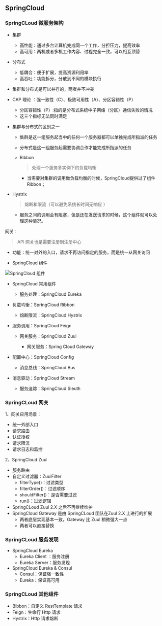 ## SpringCloud

### SpringCLoud 微服务架构

- 集群
  - 高性能：通过多台计算机完成同一个工作，分担压力，提高效率
  - 高可用：两机或者多机工作内容、过程完全一致，可以相互顶替
- 分布式
  - 低耦合：便于扩展，提高资源利用率
  - 高吞吐：功能拆分，分散到不同的模块执行
- 集群和分布式是可以并存的，两者并不冲突
- CAP 理论 ：强一致性（C）、极致可用性（A）、分区容错性（P）
  - 分区容错性（P）:指的是分布式系统中子网络（分区）通信失败的情况
  - 这三个指标无法同时满足

- 集群与分布式的区别之一

  - 集群是这一组服务起当中的任何一个服务器都可以单独完成所指派的任务
  - 分布式是这一组服务起需要协调合作才能完成所指派的任务



  - Ribbon

    > 处理一个服务多实例下的负载均衡

      - 当需要对集群的调用做负载均衡的时候，SpringCloud提供过了组件 Ribbon；

- Hystrix

  > 熔断和限流（可以避免系统长时间无响应 ）

  - 服务之间的调用会有阻塞，但是还在发送请求的时候，这个组件就可以处理这种情况。

网关：
>  API 网关也是需要注册到注册中心

- 功能：统一对外的入口，请求不再访问指定的服务，而是统一从网关访问

- SpringCloud 组件

![SpringCloud 组件](https://mortre-picgo.oss-cn-beijing.aliyuncs.com/20190724090410.png)



- SpringCloud 常用组件

  - 服务处理：SpringCloud Eureka
- 负载均衡：SpringCloud Ribbon
  - 熔断限流：SpringCloud Hystrix
- 服务调用：SpringCloud Feign
  - 网关服务：SpringCloud Zuul

    - 网关服务：Spring Cloud Gateway
- 配置中心：SpringCloud Config
  - 消息总线：SpringCloud Bus
- 消息驱动：SpringCloud Stream
  - 服务追踪：SpringCloud Sleuth



### SpringCLoud 网关

1、网关应用场景：

- 统一外部入口
- 请求路由
- 认证授权
- 请求限流
- 请求日志和监控

2、SpringCloud Zuul

- 服务路由
- 自定义过滤器：ZuulFilter
  - filterType()：过滤类型
  - filterOrder()：过滤顺序
  - shouldFilter()：是否需要过滤
  - run()：过滤逻辑
- SpringCLoud Zuul 2.X 之后不再继续维护
- SpringCloud Gateway 是由 SpringCLoud 团队在Zuul 2.X 上进行的扩展
  - 两者底层实现基本一致，Gateway 比 Zuul 稍微强大一点
  - 两者可以直接替换



### SpringCLoud 服务发现

- SpringCloud Eureka
  - Eureka Client ：服务注册
  - Eureka Server：服务发现
- SpringCloud Eureka & Consul
  - Consul：保证强一致性
  - Eureka：保证高可用



### SpringCLoud 其他组件

- Bibbon：自定义 RestTemplate 请求
- Feign：生命行 Http 请求
- Hystrix：Http 请求熔断











